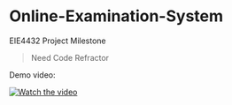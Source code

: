 # Online-Examination-System
EIE4432 Project Milestone

> Need Code Refractor


Demo video:

[![Watch the video](https://img.youtube.com/vi/bfhIVV_Lybc/maxresdefault.jpg)](https://youtu.be/bfhIVV_Lybc)
